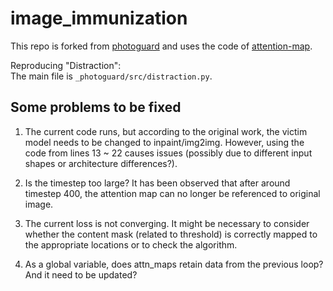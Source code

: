 # image_immunization
This repo is forked from [photoguard](https://github.com/MadryLab/photoguard) and uses the code of [attention-map](https://github.com/wooyeolBaek/attention-map/tree/main).

Reproducing "Distraction":\
The main file is `_photoguard/src/distraction.py`.

## Some problems to be fixed
1. The current code runs, but according to the original work, the victim model needs to be changed to inpaint/img2img. However, using the code from lines 13 ~ 22 causes issues (possibly due to different input shapes or architecture differences?).

2. Is the timestep too large? It has been observed that after around timestep 400, the attention map can no longer be referenced to original image.

3. The current loss is not converging. It might be necessary to consider whether the content mask (related to threshold) is correctly mapped to the appropriate locations or to check the algorithm.

4. As a global variable, does attn_maps retain data from the previous loop? And it need to be updated?